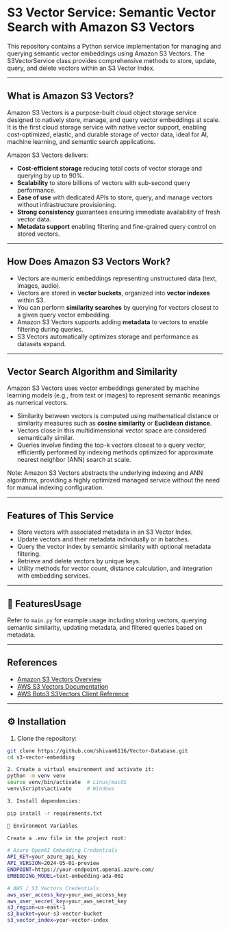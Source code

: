 
# S3 Vector Service: Semantic Vector Search with Amazon S3 Vectors

This repository contains a Python service implementation for managing and querying semantic vector embeddings using Amazon S3 Vectors. The S3VectorService class provides comprehensive methods to store, update, query, and delete vectors within an S3 Vector Index.

---

## What is Amazon S3 Vectors?

Amazon S3 Vectors is a purpose-built cloud object storage service designed to natively store, manage, and query vector embeddings at scale. It is the first cloud storage service with native vector support, enabling cost-optimized, elastic, and durable storage of vector data, ideal for AI, machine learning, and semantic search applications.

Amazon S3 Vectors delivers:

- **Cost-efficient storage** reducing total costs of vector storage and querying by up to 90%.
- **Scalability** to store billions of vectors with sub-second query performance.
- **Ease of use** with dedicated APIs to store, query, and manage vectors without infrastructure provisioning.
- **Strong consistency** guarantees ensuring immediate availability of fresh vector data.
- **Metadata support** enabling filtering and fine-grained query control on stored vectors.

---

## How Does Amazon S3 Vectors Work?

- Vectors are numeric embeddings representing unstructured data (text, images, audio).
- Vectors are stored in **vector buckets**, organized into **vector indexes** within S3.
- You can perform **similarity searches** by querying for vectors closest to a given query vector embedding.
- Amazon S3 Vectors supports adding **metadata** to vectors to enable filtering during queries.
- S3 Vectors automatically optimizes storage and performance as datasets expand.

---

## Vector Search Algorithm and Similarity

Amazon S3 Vectors uses vector embeddings generated by machine learning models (e.g., from text or images) to represent semantic meanings as numerical vectors.

- Similarity between vectors is computed using mathematical distance or similarity measures such as **cosine similarity** or **Euclidean distance**.
- Vectors close in this multidimensional vector space are considered semantically similar.
- Queries involve finding the top-k vectors closest to a query vector, efficiently performed by indexing methods optimized for approximate nearest neighbor (ANN) search at scale.

Note: Amazon S3 Vectors abstracts the underlying indexing and ANN algorithms, providing a highly optimized managed service without the need for manual indexing configuration.

---

## Features of This Service

- Store vectors with associated metadata in an S3 Vector Index.
- Update vectors and their metadata individually or in batches.
- Query the vector index by semantic similarity with optional metadata filtering.
- Retrieve and delete vectors by unique keys.
- Utility methods for vector count, distance calculation, and integration with embedding services.

---

## 🚀 FeaturesUsage

Refer to `main.py` for example usage including storing vectors, querying semantic similarity, updating metadata, and filtered queries based on metadata.

---

## References

- [Amazon S3 Vectors Overview](https://aws.amazon.com/s3/features/vectors/)
- [AWS S3 Vectors Documentation](https://docs.aws.amazon.com/AmazonS3/latest/userguide/s3-vectors.html)
- [AWS Boto3 S3Vectors Client Reference](https://boto3.amazonaws.com/v1/documentation/api/latest/reference/services/s3vectors.html)

---


## ⚙️ Installation

1. Clone the repository:

```bash
git clone https://github.com/shivam6116/Vector-Database.git
cd s3-vector-embedding

2. Create a virtual environment and activate it:
python -m venv venv
source venv/bin/activate  # Linux/macOS
venv\Scripts\activate     # Windows

3. Install dependencies:

pip install -r requirements.txt

📝 Environment Variables

Create a .env file in the project root:

# Azure OpenAI Embedding Credentials
API_KEY=your_azure_api_key
API_VERSION=2024-05-01-preview
ENDPOINT=https://your-endpoint.openai.azure.com/
EMBEDDING_MODEL=text-embedding-ada-002

# AWS / S3 Vectors Credentials
aws_user_access_key=your_aws_access_key
aws_user_secret_key=your_aws_secret_key
s3_region=us-east-1
s3_bucket=your-s3-vector-bucket
s3_vector_index=your-vector-index


